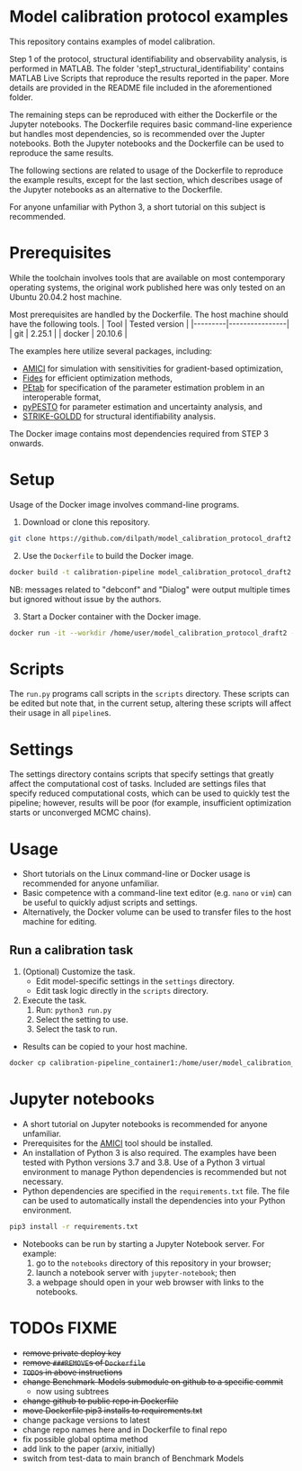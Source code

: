 # Model calibration protocol examples
This repository contains examples of model calibration.

Step 1 of the protocol, structural identifiability and observability analysis, is performed in MATLAB. The folder 'step1_structural_identifiability' contains MATLAB Live Scripts that reproduce the results reported in the paper. More details are provided in the README file included in the aforementioned folder.

The remaining steps can be reproduced with either the Dockerfile or the Jupyter notebooks. The Dockerfile requires basic command-line experience but handles most dependencies, so is recommended over the Jupter notebooks. Both the Jupyter notebooks and the Dockerfile can be used to reproduce the same results.

The following sections are related to usage of the Dockerfile to reproduce the example results, except for the last section, which describes usage of the Jupyter notebooks as an alternative to the Dockerfile.

For anyone unfamiliar with Python 3, a short tutorial on this subject is recommended.

# Prerequisites
While the toolchain involves tools that are available on most contemporary operating systems, the original work published here was only tested on an Ubuntu 20.04.2 host machine.

Most prerequisites are handled by the Dockerfile. The host machine should have the following tools.
| Tool    | Tested version |
|---------|----------------|
| git     | 2.25.1         |
| docker  | 20.10.6        |

The examples here utilize several packages, including:
- [AMICI](https://github.com/AMICI-dev/AMICI) for simulation with sensitivities for gradient-based optimization,
- [Fides](https://github.com/fides-dev/fides) for efficient optimization methods,
- [PEtab](https://github.com/PEtab-dev/PEtab) for specification of the parameter estimation problem in an interoperable format,
- [pyPESTO](https://github.com/ICB-DCM/pyPESTO) for parameter estimation and uncertainty analysis, and
- [STRIKE-GOLDD](https://github.com/afvillaverde/strike-goldd) for structural identifiability analysis.

The Docker image contains most dependencies required from STEP 3 onwards.

# Setup
Usage of the Docker image involves command-line programs.
1. Download or clone this repository.
```bash
git clone https://github.com/dilpath/model_calibration_protocol_draft2
```

2. Use the `Dockerfile` to build the Docker image.
```bash
docker build -t calibration-pipeline model_calibration_protocol_draft2
```
NB: messages related to "debconf" and "Dialog" were output multiple times but ignored without issue by the authors.

3. Start a Docker container with the Docker image.
```bash
docker run -it --workdir /home/user/model_calibration_protocol_draft2 --name calibration-pipeline_container1 calibration-pipeline
```

# Scripts
The `run.py` programs call scripts in the `scripts` directory. These scripts can be edited but note that, in the current setup, altering these scripts will affect their usage in all `pipeline`s.

# Settings
The settings directory contains scripts that specify settings that greatly affect the computational cost of tasks. Included are settings files that specify reduced computational costs, which can be used to quickly test the pipeline; however, results will be poor (for example, insufficient optimization starts or unconverged MCMC chains).

# Usage
- Short tutorials on the Linux command-line or Docker usage is recommended for anyone unfamiliar.
- Basic competence with a command-line text editor (e.g. `nano` or `vim`) can be useful to quickly adjust scripts and settings.
- Alternatively, the Docker volume can be used to transfer files to the host machine for editing.

## Run a calibration task
1. (Optional) Customize the task.
    - Edit model-specific settings in the `settings` directory.
    - Edit task logic directly in the `scripts` directory.
2. Execute the task.
    1. Run: `python3 run.py`
    2. Select the setting to use.
    3. Select the task to run.

- Results can be copied to your host machine.
```bash
docker cp calibration-pipeline_container1:/home/user/model_calibration_protocol_draft2/output/. model_calibration_protocol_draft2/output
```

# Jupyter notebooks
- A short tutorial on Jupyter notebooks is recommended for anyone unfamiliar.
- Prerequisites for the [AMICI](https://github.com/AMICI-dev/AMICI) tool should be installed.
- An installation of Python 3 is also required. The examples have been tested with Python versions 3.7 and 3.8. Use of a Python 3 virtual environment to manage Python dependencies is recommended but not necessary.
- Python dependencies are specified in the `requirements.txt` file. The file can be used to automatically install the dependencies into your Python environment.
```bash
pip3 install -r requirements.txt
```
- Notebooks can be run by starting a Jupyter Notebook server. For example:
  1. go to the `notebooks` directory of this repository in your browser;
  2. launch a notebook server with `jupyter-notebook`; then
  3. a webpage should open in your web browser with links to the notebooks.

# TODOs FIXME
- ~~remove private deploy key~~
- ~~remove `###REMOVE`s of `Dockerfile`~~
- ~~`TODO`s in above instructions~~
- ~~change Benchmark-Models submodule on github to a specific commit~~
  - now using subtrees
- ~~change github to public repo in Dockerfile~~
- ~~move Dockerfile pip3 installs to requirements.txt~~
- change package versions to latest
- change repo names here and in Dockerfile to final repo
- fix possible global optima method
- add link to the paper (arxiv, initially)
- switch from test-data to main branch of Benchmark Models

